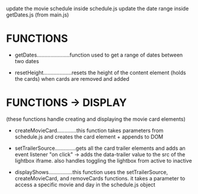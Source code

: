 update the movie schedule inside schedule.js
update the date range inside getDates.js (from main.js)

# FUNCTIONS

-   getDates......................function used to get a range of dates between two dates

-   resetHeight...................resets the height of the content element (holds the cards) when cards are removed and added

# FUNCTIONS -> DISPLAY

(these functions handle creating and displaying the movie card elements)

-   createMovieCard.............this function takes parameters from schedule.js and creates the card element + appends to DOM

-   setTrailerSource..............gets all the card trailer elements and adds an event listener "on click" -> adds the data-trailer value to the src of the lightbox iframe. also handles toggling the lightbox from active to inactive

-   displayShows................this function uses the setTrailerSource, createMovieCard, and removeCards functions. it takes a parameter to access a specific movie and day in the schedule.js object
